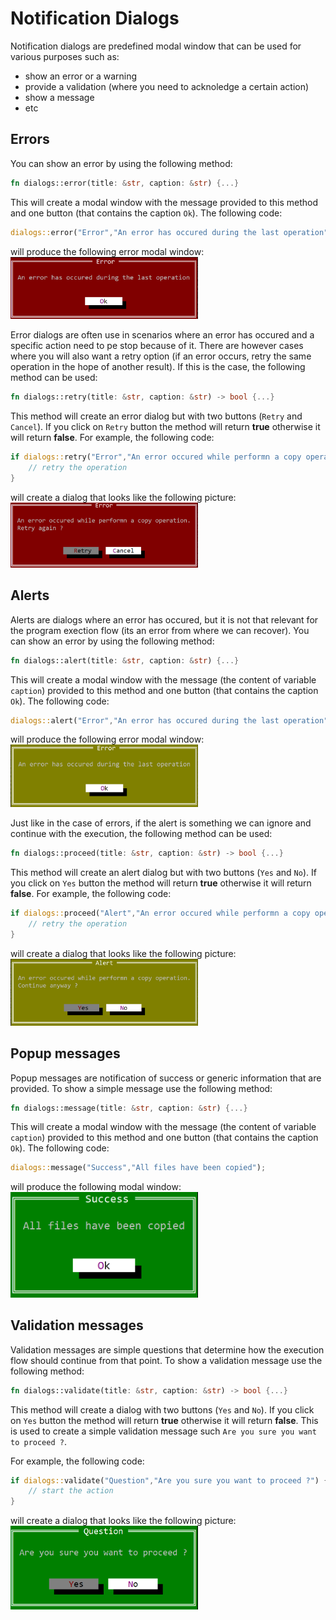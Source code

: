 # Notification Dialogs

Notification dialogs are predefined modal window that can be used for various purposes such as:
* show an error or a warning
* provide a validation (where you need to acknoledge a certain action)
* show a message
* etc

## Errors

You can show an error by using the following method:
```rs
fn dialogs::error(title: &str, caption: &str) {...}
```
This will create a modal window with the message provided to this method and one button (that contains the caption `Ok`). The following code:

```rs
dialogs::error("Error","An error has occured during the last operation");
```

will produce the following error modal window:
<img src="img/error.png" width=300/>

Error dialogs are often use in scenarios where an error has occured and a specific action need to pe stop because of it. There are however cases where you will also want a retry option (if an error occurs, retry the same operation in the hope of another result). If this is the case, the following method can be used:
```rs
fn dialogs::retry(title: &str, caption: &str) -> bool {...}
```

This method will create an error dialog but with two buttons (`Retry` and `Cancel`). If you click on `Retry` button the method will return **true** otherwise it will return **false**. For example, the following code:
```rs
if dialogs::retry("Error","An error occured while performn a copy operation.\nRetry again ?") {
    // retry the operation
}
```
will create a dialog that looks like the following picture:
<img src="img/retry.png" width=300/>

## Alerts

Alerts are dialogs where an error has occured, but it is not that relevant for the program exection flow (its an error from where we can recover).  You can show an error by using the following method:
```rs
fn dialogs::alert(title: &str, caption: &str) {...}
```
This will create a modal window with the message (the content of variable `caption`) provided to this method and one button (that contains the caption `Ok`). The following code:

```rs
dialogs::alert("Error","An error has occured during the last operation");
```

will produce the following error modal window:
<img src="img/alert.png" width=300/>

Just like in the case of errors, if the alert is something we can ignore and continue with the execution, the following method can be used:
```rs
fn dialogs::proceed(title: &str, caption: &str) -> bool {...}
```

This method will create an alert dialog but with two buttons (`Yes` and `No`). If you click on `Yes` button the method will return **true** otherwise it will return **false**. For example, the following code:
```rs
if dialogs::proceed("Alert","An error occured while performn a copy operation.\nContinue anyway ?") {
    // retry the operation
}
```
will create a dialog that looks like the following picture:
<img src="img/proceed.png" width=300/>


## Popup messages

Popup messages are notification of success or generic information that are provided. To show a simple message use the following method:
```rs
fn dialogs::message(title: &str, caption: &str) {...}
```
This will create a modal window with the message (the content of variable `caption`) provided to this method and one button (that contains the caption `Ok`). The following code:

```rs
dialogs::message("Success","All files have been copied");
```

will produce the following modal window:
<img src="img/message.png" width=300/>

## Validation messages

Validation messages are simple questions that determine how the execution flow should continue from that point. To show a validation message use the following method:
```rs
fn dialogs::validate(title: &str, caption: &str) -> bool {...}
```
This method will create a dialog with two buttons (`Yes` and `No`). If you click on `Yes` button the method will return **true** otherwise it will return **false**. This is used to create a simple validation message such `Are you sure you want to proceed ?`.

For example, the following code:
```rs
if dialogs::validate("Question","Are you sure you want to proceed ?") {
    // start the action
}
```
will create a dialog that looks like the following picture:
<img src="img/validate.png" width=300/>